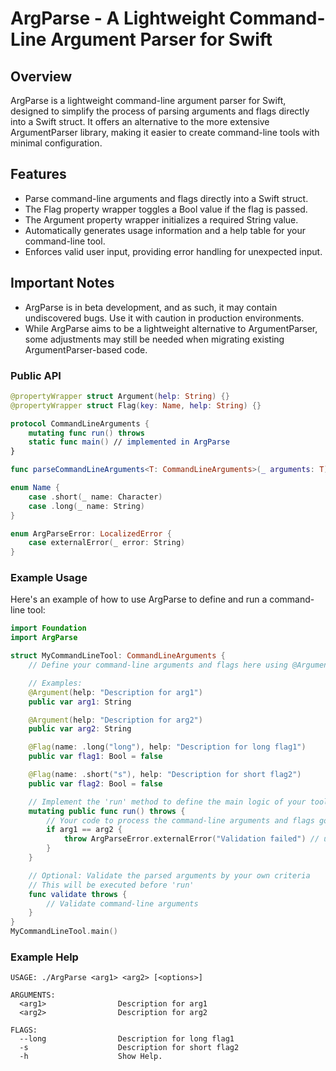 # ArgParse - A Lightweight Command-Line Argument Parser for Swift

## Overview
ArgParse is a lightweight command-line argument parser for Swift, designed to simplify the process of parsing arguments and flags directly into a Swift struct. It offers an alternative to the more extensive ArgumentParser library, making it easier to create command-line tools with minimal configuration.

## Features
- Parse command-line arguments and flags directly into a Swift struct.
- The Flag property wrapper toggles a Bool value if the flag is passed.
- The Argument property wrapper initializes a required String value.
- Automatically generates usage information and a help table for your command-line tool.
- Enforces valid user input, providing error handling for unexpected input.

## Important Notes
- ArgParse is in beta development, and as such, it may contain undiscovered bugs. Use it with caution in production environments.
- While ArgParse aims to be a lightweight alternative to ArgumentParser, some adjustments may still be needed when migrating existing ArgumentParser-based code.

### Public API
```swift
@propertyWrapper struct Argument(help: String) {}
@propertyWrapper struct Flag(key: Name, help: String) {}

protocol CommandLineArguments {
    mutating func run() throws
    static func main() // implemented in ArgParse
}

func parseCommandLineArguments<T: CommandLineArguments>(_ arguments: T) -> T

enum Name {
    case .short(_ name: Character)
    case .long(_ name: String)
}

enum ArgParseError: LocalizedError {
    case externalError(_ error: String)
}
```

### Example Usage
Here's an example of how to use ArgParse to define and run a command-line tool:
```swift
import Foundation
import ArgParse

struct MyCommandLineTool: CommandLineArguments {
    // Define your command-line arguments and flags here using @Argument and @Flag property wrappers.

    // Examples:
    @Argument(help: "Description for arg1")
    public var arg1: String

    @Argument(help: "Description for arg2")
    public var arg2: String

    @Flag(name: .long("long"), help: "Description for long flag1")
    public var flag1: Bool = false

    @Flag(name: .short("s"), help: "Description for short flag2")
    public var flag2: Bool = false

    // Implement the 'run' method to define the main logic of your tool.
    mutating public func run() throws {
        // Your code to process the command-line arguments and flags goes here.
        if arg1 == arg2 {
            throw ArgParseError.externalError("Validation failed") // use .externalError to show help if validation failed
        }
    }

    // Optional: Validate the parsed arguments by your own criteria
    // This will be executed before 'run'
    func validate throws {
        // Validate command-line arguments
    }
}
MyCommandLineTool.main()
```

### Example Help
```
USAGE: ./ArgParse <arg1> <arg2> [<options>]

ARGUMENTS:
  <arg1>                Description for arg1
  <arg2>                Description for arg2

FLAGS:
  --long                Description for long flag1
  -s                    Description for short flag2
  -h                    Show Help.
```
